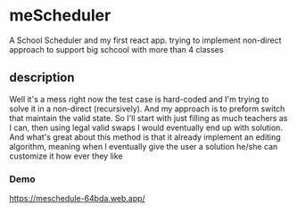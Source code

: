 # meScheduler
A School Scheduler and my first react app. trying to implement non-direct approach to support big schcool with more than 4 classes

## description ##
Well it's a mess right now the test case is hard-coded and I'm trying to solve it in a non-direct (recursively).
And my approach is to preform switch that maintain the valid state.
So I'll start with just filling as much teachers as I can, then using legal valid swaps I would eventually end up with solution.
And what's great about this method is that it already implement an editing algorithm, meaning when I eventually give the user a solution he/she can customize it how ever they like


### Demo ###
https://meschedule-64bda.web.app/
